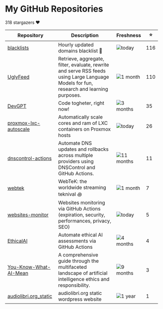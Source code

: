 
# My GitHub Repositories

318 stargazers ❤️

| Repository | Description | Freshness | ⭐️ |
|------------|-------------|-----------|----|
| [blacklists](https://github.com/fabriziosalmi/blacklists) | Hourly updated domains blacklist 🚫  | ![today](https://img.shields.io/badge/today-brightgreen?style=flat-square) | 116 |
| [UglyFeed](https://github.com/fabriziosalmi/UglyFeed) | Retrieve, aggregate, filter, evaluate, rewrite and serve RSS feeds using Large Language Models for fun, research and learning purposes. | ![1 month](https://img.shields.io/badge/1%20month-yellow?style=flat-square) | 110 |
| [DevGPT](https://github.com/fabriziosalmi/DevGPT) | Code togheter, right now! | ![3 months](https://img.shields.io/badge/3%20months-orange?style=flat-square) | 35 |
| [proxmox-lxc-autoscale](https://github.com/fabriziosalmi/proxmox-lxc-autoscale) | Automatically scale cores and ram of LXC containers on Proxmox hosts | ![today](https://img.shields.io/badge/today-brightgreen?style=flat-square) | 26 |
| [dnscontrol-actions](https://github.com/fabriziosalmi/dnscontrol-actions) | Automate DNS updates and rollbacks across multiple providers using DNSControl and GitHub Actions. | ![11 months](https://img.shields.io/badge/11%20months-yellow?style=flat-square) | 11 |
| [webtek](https://github.com/fabriziosalmi/webtek) | WebTeK: the worldwide streaming teknival ꩜ | ![1 month](https://img.shields.io/badge/1%20month-yellow?style=flat-square) | 7 |
| [websites-monitor](https://github.com/fabriziosalmi/websites-monitor) | Websites monitoring via GitHub Actions (expiration, security, performances, privacy, SEO) | ![today](https://img.shields.io/badge/today-brightgreen?style=flat-square) | 5 |
| [EthicalAI](https://github.com/fabriziosalmi/EthicalAI) | Automate ethical AI assessments via GitHub Actions | ![4 months](https://img.shields.io/badge/4%20months-orange?style=flat-square) | 4 |
| [You-Know-What-AI-Mean](https://github.com/fabriziosalmi/You-Know-What-AI-Mean) | A comprehensive guide through the multifaceted landscape of artificial intelligence ethics and responsibility. | ![9 months](https://img.shields.io/badge/9%20months-orange?style=flat-square) | 3 |
| [audiolibri.org_static](https://github.com/fabriziosalmi/audiolibri.org_static) | audiolibri.org static wordpress website | ![1 year](https://img.shields.io/badge/1%20year-orange?style=flat-square) | 1 |

